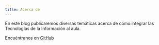 ```yaml
---
title: Acerca de
---
```



En este blog publicaremos diversas temáticas acerca de cómo integrar las Tecnologías de la Información al aula.

Encuéntranos en [GitHub](https://github.com/educacion4ti)
